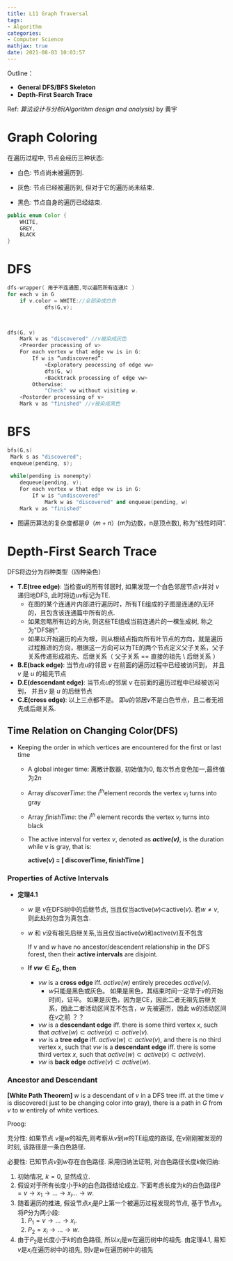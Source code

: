 ```yaml
---
title: L11 Graph Traversal
tags: 
- Algorithm
categories: 
- Computer Science
mathjax: true
date: 2021-08-03 10:03:57
---
```



Outline：

* **General DFS/BFS Skeleton**
* **Depth-First Search Trace**

Ref: *算法设计与分析(Algorithm design and analysis)* by 黄宇

<!--more-->

# Graph Coloring

在遍历过程中, 节点会经历三种状态:

* 白色: 节点尚未被遍历到.

* 灰色: 节点已经被遍历到, 但对于它的遍历尚未结束.

* 黑色: 节点自身的遍历已经结束.

```java
public enum Color {
    WHITE,
    GREY,
    BLACK
}
```

# DFS

```C++
dfs-wrapper( 用于不连通图,可以遍历所有连通片 )
for each v in G
	if v.color = WHITE://全部染成白色
			dfs(G,v);
		


dfs(G, v)
	Mark v as "discovered" //v被染成灰色
	<Preorder processing of v>
	For each vertex w that edge vw is in G:
		If w is “undiscovered”:
			<Exploratory peocessing of edge vw>
			dfs(G, w)
			<Backtrack processing of edge vw>
		Otherwise:
			"Check" vw without visiting w.
	<Postorder processing of v>
	Mark v as "finished" //v被染成黑色
```

# BFS

```C++
bfs(G,s)
 Mark s as "discovered";
 enqueue(pending, s);
 
 while(pending is nonempty)
 	dequeue(pending, v);
 	For each vertex w that edge vw is in G:
 		If w is "undiscovered"
 			Mark w as "discovered" and enqueue(pending, w)
	Mark v as "finished"
```

* 图遍历算法的复杂度都是$\Theta（m+n）$​ (m为边数，n是顶点数), 称为“线性时间”.

# Depth-First Search Trace

DFS将边分为四种类型（四种染色）

* **T.E(tree edge)**: 当检查$u$的所有邻居时, 如果发现一个白色邻居节点$v$并对 $v$ 递归地DFS, 此时将边$uv$标记为TE. 
  * 在图的某个连通片内部进行遍历时，所有TE组成的子图是连通的\无环的，且包含该连通篇中所有的点.
  * 如果忽略所有边的方向, 则这些TE组成当前连通片的一棵生成树, 称之为"DFS树".
  *  如果以开始遍历的点为根，则从根结点指向所有叶节点的方向，就是遍历过程推进的方向，根据这一方向可以为TE的两个节点定义父子关系，父子关系传递形成祖先、后继关系（ 父子关系 == 直接的祖先 \ 后继关系 ）
* **B.E(back edge)**: 当节点$u$的邻居 $v$  在前面的遍历过程中已经被访问到， 并且$v$ 是 $u$ 的祖先节点
* **D.E(descendant edge)**: 当节点$u$的邻居 $v$  在前面的遍历过程中已经被访问到， 并且$v$ 是 $u$ 的后继节点
* **C.E(cross edge)**:  以上三点都不是。 即$u$的邻居$v$不是白色节点，且二者无祖先或后继关系.

## Time Relation on Changing Color(DFS)

* Keeping the order in which vertices are encountered for the first or last time

  * A global integer time: 离散计数器, 初始值为$0$, 每次节点变色加一,最终值为$2n$

  * Array *discoverTime*: the $i^{th}$​​ element records the vertex $v_i$ turns into gray

  * Array *finishTime*: the $i^{th}$ element records the vertex $v_i$​​ turns into black

  * The active interval for vertex $v$, denoted as ***active(v)***, is the duration while $v$ is gray, that is:

    **active($v$​) = [ discoverTime, finishTime ]**

  


### Properties of Active Intervals

* **定理4.1**
  * $w$ 是 $v$在DFS树中的后继节点, 当且仅当active($w$)$\subset$active($v$​). 若$w \neq v$, 则此处的包含为真包含.
  * $w$​​ 和 $v$​​没有祖先后继关系,当且仅当active($w$​​)和active($v$​​​)互不包含
  
    If $v$ and $w$ have no ancestor/descendent relationship in the DFS forest, then their **active intervals** are disjoint.
  * **If $vw \in E_G$, then**
    * $vw$ is a **cross edge** iff. *active(w)* entirely precedes *active(v)*.
      * $w$只能是黑色或灰色。 如果是黑色，其结束时间一定早于$v$的开始时间，证毕。 如果是灰色，因为是CE，因此二者无祖先后继关系，因此二者活动区间互不包含，$w$ 先被遍历，因此 $w$的活动区间在$v$之前 ？？
    * $vw$ is a **descendant edge** iff. there is some third vertex $x$, such that $active(w) \subset active(x) \subset active(v)$.
    * $vw$ is a **tree edge** iff. $active(w) \subset active(v)$, and there is no third vertex x, such that *$vw$* is a **descendant edge** iff. there is some third vertex *x*, such that $active(w) \subset active(x) \subset active(v)$.
    * $vw$ is **back edge** $active(v)  \subset active(w)$.

### Ancestor and Descendant

**[White Path Theorem]** $w$ is a descendant of $v$ in a DFS tree iff. at the time $v$ is discovered( just to be changing color into gray), there is a path in $G$ from $v$ to $w$ entirely of white vertices.

Proog:

充分性: 如果节点 $v$是$w$的祖先,则考察从$v$到$w$的TE组成的路径, 在$v$​刚刚被发现的时刻, 该路径是一条白色路径.

必要性: 已知节点$v$到$w$存在白色路径. 采用归纳法证明, 对白色路径长度$k$做归纳:

1. 初始情况, $k=0$, 显然成立. 
2. 假设对于所有长度小于$k$的白色路径结论成立. 下面考虑长度为$k$的白色路径$P=v \rightarrow x_1 \rightarrow \dots \rightarrow x_i \dots \rightarrow w$. 
3. 随着遍历的推进, 假设节点$x_i$是$P$上第一个被遍历过程发现的节点, 基于节点$x_i$, 将$P$分为两小段: 
   1. $P_1=v \rightarrow \dots \rightarrow x_i$.
   2. $P_2=x_i \rightarrow \dots \rightarrow w$. 
4. 由于$P_2$是长度小于$k$的白色路径, 所以$x_i$是$w$在遍历树中的祖先. 由定理4.1, 易知$v$是$x_i$在遍历树中的祖先, 则$v$是$w$在遍历树中的祖先
